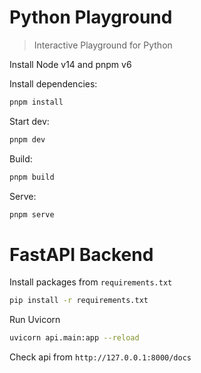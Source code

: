 # Python Playground

> Interactive Playground for Python

Install Node v14 and pnpm v6

Install dependencies:

```sh
pnpm install
```

Start dev:

```sh
pnpm dev
```

Build:

```sh
pnpm build
```

Serve:

```sh
pnpm serve
```

# FastAPI Backend

Install packages from `requirements.txt`

```sh
pip install -r requirements.txt
```

Run Uvicorn

```sh
uvicorn api.main:app --reload
```

Check api from `http://127.0.0.1:8000/docs`
